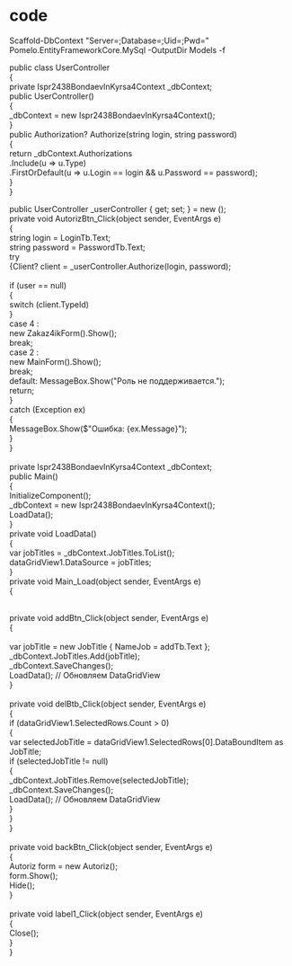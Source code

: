 # code
Scaffold-DbContext "Server=;Database=;Uid=;Pwd=" Pomelo.EntityFrameworkCore.MySql -OutputDir Models -f 


public class UserController<br>
{<br>
    private Ispr2438BondaevInKyrsa4Context _dbContext; <br>
    public UserController()<br>
    {<br>
        _dbContext = new Ispr2438BondaevInKyrsa4Context(); <br>
    }<br>
    public Authorization? Authorize(string login, string password)<br>
    {<br>
        return _dbContext.Authorizations<br>
        .Include(u => u.Type)<br>
            .FirstOrDefault(u => u.Login == login && u.Password == password);<br>
    }<br>
}<br>

public UserController _userController {  get; set; } = new ();<br>
private void AutorizBtn_Click(object sender, EventArgs e)<br>
{<br>
    string login = LoginTb.Text;<br>
    string password = PasswordTb.Text;<br>
    try<br>
    {Client? client = _userController.Authorize(login, password); <br>
    <br>
    if (user == null)<br> {<br> switch (client.TypeId)<br> }<br> case 4 :<br> new Zakaz4ikForm().Show();<br> break;<br> case 2 :<br> new MainForm().Show();<br> break;<br>
default: MessageBox.Show("Роль не поддерживается.");<br>
    return;<br>
       }<br>
    catch (Exception ex)<br>
    {<br>
        MessageBox.Show($"Ошибка: {ex.Message}");<br>
    }<br>
}<br>
<br>
private Ispr2438BondaevInKyrsa4Context _dbContext; <br>
    public Main()<br>
    {<br>
        InitializeComponent();<br>
        _dbContext = new Ispr2438BondaevInKyrsa4Context();<br>
        LoadData();<br>
    }<br>
    private void LoadData()<br>
    {<br>
        var jobTitles = _dbContext.JobTitles.ToList();<br>
        dataGridView1.DataSource = jobTitles;<br>
    }<br>
    private void Main_Load(object sender, EventArgs e)<br>
    {<br>

    
<br>
    private void addBtn_Click(object sender, EventArgs e)<br>
    {<br>
<br>
        var jobTitle = new JobTitle { NameJob = addTb.Text };<br>
        _dbContext.JobTitles.Add(jobTitle);<br>
        _dbContext.SaveChanges();<br>
        LoadData(); // Обновляем DataGridView<br>
    }<br>
<br>
    private void delBtb_Click(object sender, EventArgs e)<br>
    {<br>
        if (dataGridView1.SelectedRows.Count > 0)<br>
        {<br>
            var selectedJobTitle = dataGridView1.SelectedRows[0].DataBoundItem as JobTitle;<br>
            if (selectedJobTitle != null)<br>
            {<br>
                _dbContext.JobTitles.Remove(selectedJobTitle);<br>
                _dbContext.SaveChanges();<br>
                LoadData(); // Обновляем DataGridView<br>
            }<br>
        }<br>
    }<br>
<br>
    private void backBtn_Click(object sender, EventArgs e)<br>
    {<br>
        Autoriz form = new Autoriz();<br>
        form.Show();<br>
        Hide();<br>
    }<br>
<br>
    private void label1_Click(object sender, EventArgs e)<br>
    {<br>
        Close();<br>
    }<br>
}<br>
